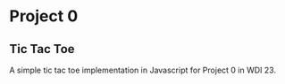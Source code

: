 # Project 0

## Tic Tac Toe

A simple tic tac toe implementation in Javascript for Project 0 in WDI 23.
